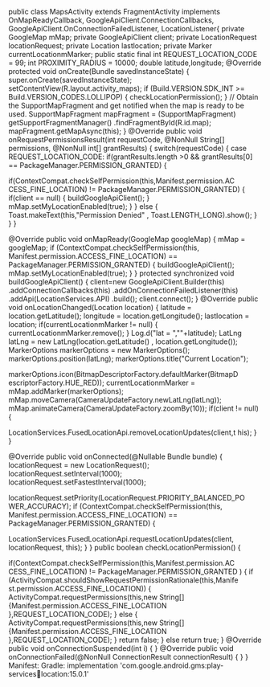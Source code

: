 public class MapsActivity extends FragmentActivity implements 
OnMapReadyCallback,
 GoogleApiClient.ConnectionCallbacks,
 GoogleApiClient.OnConnectionFailedListener,
 LocationListener{
 private GoogleMap mMap;
 private GoogleApiClient client;
 private LocationRequest locationRequest;
 private Location lastlocation;
 private Marker currentLocationmMarker;
 public static final int REQUEST_LOCATION_CODE = 99;
 int PROXIMITY_RADIUS = 10000;
 double latitude,longitude;
 @Override
 protected void onCreate(Bundle savedInstanceState) {
 super.onCreate(savedInstanceState);
 setContentView(R.layout.activity_maps);
 if (Build.VERSION.SDK_INT >= 
Build.VERSION_CODES.LOLLIPOP) {
 checkLocationPermission();
 }
 // Obtain the SupportMapFragment and get notified when 
the map is ready to be used.
 SupportMapFragment mapFragment = (SupportMapFragment) 
getSupportFragmentManager()
 .findFragmentById(R.id.map);
 mapFragment.getMapAsync(this);
 }
 @Override
 public void onRequestPermissionsResult(int requestCode, 
@NonNull String[] permissions, @NonNull int[] grantResults) {
 switch(requestCode)
 {
 case REQUEST_LOCATION_CODE:
 if(grantResults.length >0 && grantResults[0] == 
PackageManager.PERMISSION_GRANTED)
 {
 
if(ContextCompat.checkSelfPermission(this,Manifest.permission.AC
CESS_FINE_LOCATION) != PackageManager.PERMISSION_GRANTED)
 {
 if(client == null)
 {
 buildGoogleApiClient();
 }
mMap.setMyLocationEnabled(true);
 }
 }
else
 {
 Toast.makeText(this,"Permission Denied" , 
Toast.LENGTH_LONG).show();
 }
 }
 }
 
 @Override
 public void onMapReady(GoogleMap googleMap) {
 mMap = googleMap;
 if (ContextCompat.checkSelfPermission(this, 
Manifest.permission.ACCESS_FINE_LOCATION) == 
PackageManager.PERMISSION_GRANTED)
 {
 buildGoogleApiClient();
 mMap.setMyLocationEnabled(true);
 }
 }
 protected synchronized void buildGoogleApiClient()
 {
 client=new GoogleApiClient.Builder(this)
 .addConnectionCallbacks(this)
 .addOnConnectionFailedListener(this)
 .addApi(LocationServices.API)
 .build();
 client.connect();
 }
 @Override
 public void onLocationChanged(Location location) {
 latitude = location.getLatitude();
 longitude = location.getLongitude();
 lastlocation = location;
 if(currentLocationmMarker != null)
 {
 currentLocationmMarker.remove();
 }
 Log.d("lat = ",""+latitude);
 LatLng latLng = new LatLng(location.getLatitude() , 
location.getLongitude());
 MarkerOptions markerOptions = new MarkerOptions();
 markerOptions.position(latLng);
 markerOptions.title("Current Location");
 
markerOptions.icon(BitmapDescriptorFactory.defaultMarker(BitmapD
escriptorFactory.HUE_RED));
 currentLocationmMarker = mMap.addMarker(markerOptions);
 mMap.moveCamera(CameraUpdateFactory.newLatLng(latLng));
 mMap.animateCamera(CameraUpdateFactory.zoomBy(10));
 if(client != null)
 {
 
LocationServices.FusedLocationApi.removeLocationUpdates(client,t
his);
 }
 }
 
 @Override
 public void onConnected(@Nullable Bundle bundle) {
 locationRequest = new LocationRequest();
 locationRequest.setInterval(1000);
 locationRequest.setFastestInterval(1000);
 
locationRequest.setPriority(LocationRequest.PRIORITY_BALANCED_PO
WER_ACCURACY);
 if (ContextCompat.checkSelfPermission(this, 
Manifest.permission.ACCESS_FINE_LOCATION) == 
PackageManager.PERMISSION_GRANTED) {
 
LocationServices.FusedLocationApi.requestLocationUpdates(client,
locationRequest, this);
 }
 }
 public boolean checkLocationPermission() {
 
if(ContextCompat.checkSelfPermission(this,Manifest.permission.AC
CESS_FINE_LOCATION) != PackageManager.PERMISSION_GRANTED )
 {
 if 
(ActivityCompat.shouldShowRequestPermissionRationale(this,Manife
st.permission.ACCESS_FINE_LOCATION))
 {
 ActivityCompat.requestPermissions(this,new 
String[] {Manifest.permission.ACCESS_FINE_LOCATION 
},REQUEST_LOCATION_CODE);
 }
 else
 {
 ActivityCompat.requestPermissions(this,new 
String[] {Manifest.permission.ACCESS_FINE_LOCATION 
},REQUEST_LOCATION_CODE);
 }
 return false;
 }
 else
 return true;
 }
 @Override
 public void onConnectionSuspended(int i) {
 }
 @Override
 public void onConnectionFailed(@NonNull ConnectionResult 
connectionResult) {
 }
}
Manifest: 
<uses-permission 
android:name="android.permission.ACCESS_FINE_LOCATION" />
<uses-permission 
android:name="android.permission.ACCESS_COARSE_LOCATION" />
<uses-permission 
android:name="android.permission.ACCESS_NETWORK_STATE" />
<uses-permission android:name="android.permission.INTERNET" />
<uses-permission 
android:name="com.google.android.providers.gsf.permission.READ_G
SERVICES" />
Gradle:
implementation 'com.google.android.gms:play-serviceslocation:15.0.1'
